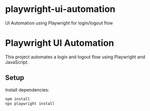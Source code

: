 # playwright-ui-automation
UI Automation using Playwright for login/logout flow
# Playwright UI Automation

This project automates a login and logout flow using Playwright and JavaScript.

## Setup

Install dependencies:

```bash
npm install
npx playwright install
